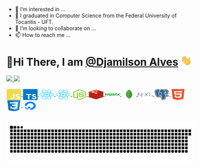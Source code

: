 
- 👀 I’m interested in ...
- 🌱 I graduated in Computer Science from the Federal University of Tocantis - UFT.
- 💞️ I’m looking to collaborate on ...
- 📫 How to reach me ...


<h1>👋Hi There, I am <a  href="https://techytushar.github.io/">@Djamilson Alves</a> <img  src="https://raw.githubusercontent.com/ABSphreak/ABSphreak/master/gifs/Hi.gif" width="30px"></h1>
 <div>
  <a href="https://github.com/djamilson">
  <img height="180em" src="https://github-readme-stats.vercel.app/api?username=djamilson&show_icons=true&theme=dracula&include_all_commits=true&count_private=true"/>
  <img height="180em" src="https://github-readme-stats.vercel.app/api/top-langs/?username=djamilson&layout=compact&langs_count=7&theme=dracula"/>
</div>
<div style="display: inline_block"><br>
  <img align="center" alt="Djamilson-Js" height="30" width="40" src="https://raw.githubusercontent.com/devicons/devicon/master/icons/javascript/javascript-plain.svg">
  <img align="center" alt="Djamilson-Ts" height="30" width="40" src="https://raw.githubusercontent.com/devicons/devicon/master/icons/typescript/typescript-plain.svg">
  <img align="center" alt="Djamilson-React" height="30" width="40" src="https://raw.githubusercontent.com/devicons/devicon/master/icons/react/react-original.svg">
 <img align="center" alt="Djamilson-React-Native" height="30" width="40" src="https://raw.githubusercontent.com/devicons/devicon/master/icons/react/react-original.svg">
 
 <img align="center" alt="Djamilson-Nodejs" height="30" width="40" src="https://raw.githubusercontent.com/devicons/devicon/master/icons/nodejs/nodejs-original.svg">
 
 <img align="center" alt="Djamilson-Redis" height="30" width="40" src="https://raw.githubusercontent.com/devicons/devicon/master/icons/redis/redis-original.svg">
 
 <img align="center" alt="Djamilson-Nginx" height="30" width="40" src="https://raw.githubusercontent.com/devicons/devicon/master/icons/nginx/nginx-original.svg">
 
 
 <img align="center" alt="Djamilson-MongoDb" height="30" width="40" src="https://raw.githubusercontent.com/devicons/devicon/master/icons/mongodb/mongodb-original.svg">
 
 <img align="center" alt="Djamilson-Nextjs" height="30" width="40" src="https://raw.githubusercontent.com/devicons/devicon/master/icons/nextjs/nextjs-original-wordmark.svg">
 
  <img align="center" alt="Djamilson-Postgres" height="30" width="40" src="https://raw.githubusercontent.com/devicons/devicon/master/icons/postgresql/postgresql-original.svg">
 
 

 <img align="center" alt="Djamilson-HTML" height="30" width="40" src="https://raw.githubusercontent.com/devicons/devicon/master/icons/html5/html5-original.svg">
  <img align="center" alt="Djamilson-CSS" height="30" width="40" src="https://raw.githubusercontent.com/devicons/devicon/master/icons/css3/css3-original.svg">
 
  <img align="center" alt="Djamilson-Csharp" height="30" width="40" src="https://raw.githubusercontent.com/devicons/devicon/master/icons/digitalocean/digitalocean-original.svg">
 
 
 
</div>
  
  ##
 
<div> 
   
  ![Snake animation](https://github.com/djamilson/djamilson/blob/output/github-contribution-grid-snake.svg)
 
</div>
